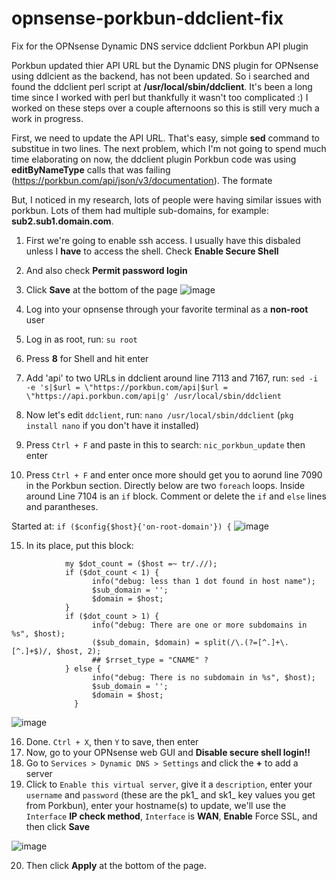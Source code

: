 # opnsense-porkbun-ddclient-fix
Fix for the OPNsense Dynamic DNS service ddclient Porkbun API plugin

Porkbun updated thier API URL but the Dynamic DNS plugin for OPNsense using ddlcient as the backend, has not been updated. So i searched and found the ddclient perl script at **/usr/local/sbin/ddclient**. It's been a long time since I worked with perl but thankfully it wasn't too complicated :) I worked on these steps over a couple afternoons so this is still very much a work in progress. 

First, we need to update the API URL. That's easy, simple **sed** command to substitue in two lines. The next problem, which I'm not going to spend much time elaborating on now, the ddclient plugin Porkbun code was using **editByNameType** calls that was failing (https://porkbun.com/api/json/v3/documentation). The formate 

But, I noticed in my research, lots of people were having similar issues with porkbun. Lots of them had multiple sub-domains, for example: **sub2.sub1.domain.com**. 


1) First we're going to enable ssh access. I usually have this disbaled unless I **have** to access the shell. Check **Enable Secure Shell**
2) And also check **Permit password login**
3) Click **Save** at the bottom of the page
![image](https://github.com/user-attachments/assets/05147d4c-ac4b-43f7-a442-cd0ab1514e21)

4) Log into your opnsense through your favorite terminal as a **non-root** user
5) Log in as root, run: `su root`
6) Press **8** for Shell and hit enter
7) Add 'api' to two URLs in ddclient around line 7113 and 7167, run: `sed -i -e 's|$url = \"https://porkbun.com/api|$url = \"https://api.porkbun.com/api|g' /usr/local/sbin/ddclient`
10) Now let's edit `ddclient`, run: `nano /usr/local/sbin/ddclient`  (`pkg install nano` if you don't have it installed)
11) Press `Ctrl + F` and paste in this to search: `nic_porkbun_update` then enter
12) Press `Ctrl + F` and enter once more should get you to aorund line 7090 in the Porkbun section. Directly below are two `foreach` loops. Inside around Line 7104 is an `if` block. Comment or delete the `if` and `else` lines and parantheses.

Started at: `if ($config{$host}{'on-root-domain'}) {`
![image](https://github.com/user-attachments/assets/84d8ee25-1883-4c45-8bdf-72d15e1f17bb)

15) In its place, put this block:
```
            my $dot_count = ($host =~ tr/.//);
            if ($dot_count < 1) {
                  info("debug: less than 1 dot found in host name");
                  $sub_domain = '';
                  $domain = $host;
            }
            if ($dot_count > 1) {
                  info("debug: There are one or more subdomains in %s", $host);
                  ($sub_domain, $domain) = split(/\.(?=[^.]+\.[^.]+$)/, $host, 2);
                  ## $rrset_type = "CNAME" ?
            } else {
                  info("debug: There is no subdomain in %s", $host);
                  $sub_domain = '';
                  $domain = $host;
              }
```
![image](https://github.com/user-attachments/assets/4a5617ef-b402-44ce-ac11-273f5e256ff5)


16) Done. `Ctrl + X`, then `Y` to save, then enter
17) Now, go to your OPNsense web GUI and **Disable secure shell login!!**
18) Go to `Services > Dynamic DNS > Settings` and click the **+** to add a server
19) Click to `Enable this virtual server`, give it a `description`, enter your `username` and `password` (these are the pk1_ and sk1_ key values you get from Porkbun), enter your hostname(s) to update, we'll use the `Interface` **IP check method**, `Interface` is **WAN**, **Enable** Force SSL, and then click **Save**

![image](https://github.com/user-attachments/assets/7859de43-9d45-4153-9acd-038cdd614ad6)

20) Then click **Apply** at the bottom of the page.







